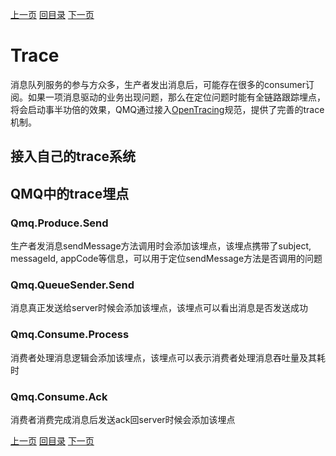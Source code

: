 [上一页](monitor.md)
[回目录](../../readme.md)
[下一页](producer.md)

# Trace

消息队列服务的参与方众多，生产者发出消息后，可能存在很多的consumer订阅。如果一项消息驱动的业务出现问题，那么在定位问题时能有全链路跟踪埋点，将会启动事半功倍的效果，QMQ通过接入[OpenTracing](https://opentracing.io/)规范，提供了完善的trace机制。

## 接入自己的trace系统

## QMQ中的trace埋点

### Qmq.Produce.Send
生产者发消息sendMessage方法调用时会添加该埋点，该埋点携带了subject, messageId, appCode等信息，可以用于定位sendMessage方法是否调用的问题

### Qmq.QueueSender.Send
消息真正发送给server时候会添加该埋点，该埋点可以看出消息是否发送成功

### Qmq.Consume.Process
消费者处理消息逻辑会添加该埋点，该埋点可以表示消费者处理消息吞吐量及其耗时

### Qmq.Consume.Ack
消费者消费完成消息后发送ack回server时候会添加该埋点

[上一页](monitor.md)
[回目录](../../readme.md)
[下一页](producer.md)